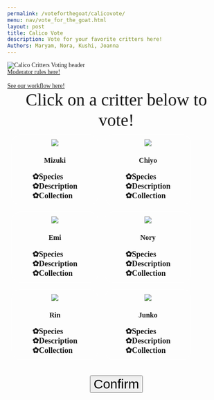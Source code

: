 ```yaml
---
permalink: /voteforthegoat/calicovote/
menu: nav/vote_for_the_goat.html
layout: post
title: Calico Vote
description: Vote for your favorite critters here!
Authors: Maryam, Nora, Kushi, Joanna
---
```



<style>
p, h2, h3, body {
 font-family: "Times New Roman", Times, serif;;
}
.header-text {
    font-size: 40px;
    text-align: center;
}
.container {
    display: flex;
    flex-direction: row;
    flex-wrap: wrap;
    /* justify-content: center; Push content to opposite sides */
    width: 100%;
    padding: 10px;
    box-sizing: border-box;
    gap: 15px;
}
.critter-container {
    display: flex;
    flex-direction: column;
    align-items: center;
    justify-content: space-between; /* Push content to opposite sides */
    width: 200px;
    padding: 10px;
    box-sizing: border-box;
    border: 1px solid white;
    border-radius: 20px;
    cursor: pointer;
}
.critter-container.selected {
    border-color: #007BFF;
    box-shadow: 0 0 10px rgba(0, 123, 255, 0.5); /* Glow effect */
}
.image-container {
    width: auto;
    display: flex;
    flex-direction: row;
    justify-content: center; 
    gap: 10px;    
    margin: 0 auto;
}
.image-container img {
    width: auto;
    height: auto;
    max-height: 200px;
    cursor: pointer;
}
.dropdown-title {
    font-size: 20px;
}
.dropdown {
    font-size: 15px;
}
.button-container {
    display: flex;
    flex-direction: column;
    gap: 20px;
}
.button-text {
    font-size: 30px;
    text-align: center;
}
.hidden-example {
    display:none;
    font-size: 20px;
}
.comment-section {
    display: none; 
    max-width: 600px; 
    margin: 20px auto; 
    padding: 10px; 
    border: 1px solid #ddd; 
    border-radius: 5px;
}
.comment-button {
    padding: 8px; 
    margin-top: 5px;
}
.message-box {
    display:none; 
    text-align:center; 
    margin-top:20px; 
    font-size:25px; 
    font-weight:bold; 
    color:#333;
}
.image-box {
    display:none; 
    align-items:center; 
    margin-top:15px;
    justify-content: center;
}
/* Style summary */
summary {
    font-size: 18px;
    font-weight: bold;
    cursor: pointer;
    list-style: none;
    display: inline-block;
    transition: text-shadow 0.3s ease;
}
summary:hover {
    text-shadow: 0 0 8px #F5AAF5, 0 0 12px #F5AAF5;
}
/* Style for dropdown details */
details[open] p {
    margin: 0;
    padding: 8px;
    background-color: #CC99CC;
    border-radius: 10px;
    border: 1px solid #F5AAF5;
    box-shadow: 0 4px 8px rgba(0, 0, 0, 0.1);
    text-align: left;
    margin-bottom: 10px;
}
p {
    margin: 0;
}
    summary::before {
    content: '✿'; /* Unicode for vertical ellipsis */
}
</style>

<div>
<img src="{{site.baseurl}}/images/calicocritters/voteheading.png" alt="Calico Critters Voting header">
</div>



<a href = "{{site.baseurl}}/moderation/calico_critter/">Moderator rules here!</a>

<br>

<a href="{{site.baseurl}}/voteforthegoat/calicoworkflow">See our workflow here!</a>



<p class="header-text">Click on a critter below to vote!</p>

<div class="container">
<div class="critter-container" onclick="selectCritter(this)" data-critter="Mizuki" data-house="Adventure Play">
    <div class="image-container">
        <img src="{{site.baseurl}}/images/calicocritters/mizuki.png">
    </div>
    <h3>Mizuki</h3>
    <div class="dropdown-title">
        <details>
            <summary>Species</summary>
                <div class="dropdown">Rabbit</div>
        </details>
        <details>
            <summary>Description</summary>
                <div class="dropdown">In an elegant baby blue gown with hints of yellow, Mizuki is kind and generous and offers an apple as a token of friendship</div>
        </details>
        <details>
            <summary>Collection</summary>
                <div class="dropdown">Baby Fairy Tale</div>
        </details>
    </div>
</div>

<div class="critter-container" onclick="selectCritter(this)" data-critter="Chiyo" data-house="Sylvanian Family Restraunt">
    <div class="image-container">
        <img src="{{site.baseurl}}/images/calicocritters/chiyo.png">
    </div>
    <h3>Chiyo</h3>
    <div class="dropdown-title">
        <details>
            <summary>Species</summary>
                <div class="dropdown">Hazelnut Chipmunk</div>
        </details>
        <details>
            <summary>Description</summary>
                <div class="dropdown">Always on time and only focuses on schoolwork. Only thing more important than good grades is staying hydrated.</div>
        </details>
        <details>
            <summary>Collection</summary>
                <div class="dropdown">School Baby</div>
        </details>
    </div>
</div>

<div class="critter-container" onclick="selectCritter(this)" data-critter="Emi" data-house="Magical Mermaid Castle">
    <div class="image-container">
        <img src="{{site.baseurl}}/images/calicocritters/emi.png">
    </div>
    <h3>Emi</h3>
    <div class="dropdown-title">
        <details>
            <summary>Species</summary>
                <div class="dropdown">Husky</div>
        </details>
        <details>
            <summary>Description</summary>
                <div class="dropdown">She carries the heart of the sea and maintains peace with the land animals</div>
        </details>
        <details>
            <summary>Collection</summary>
                <div class="dropdown"> Sylvanian Families Flower Princess</div>
        </details>
    </div>
</div>

<div class="critter-container" onclick="selectCritter(this)" data-critter="Nory" data-house="Woody School">
    <div class="image-container">
        <img src="{{site.baseurl}}/images/calicocritters/nory.png">
    </div>
    <h3>Nory</h3>
    <div class="dropdown-title">
        <details>
            <summary>Species</summary>
                <div class="dropdown">Chocolate Rabbit</div>
        </details>
        <details>
            <summary>Description</summary>
                <div class="dropdown">Always looks her best and shares everything. She's always prepared and has everything in her handy backpack.</div>
        </details>
        <details>
            <summary>Collection</summary>
                <div class="dropdown">Nursery Friend Walk Along Duo</div>
        </details>
    </div>
</div>

<div class="critter-container" onclick="selectCritter(this)" data-critter="Rin" data-house="Spooky Suprise Haunted">
    <div class="image-container">
        <img src="{{site.baseurl}}/images/calicocritters/rin.png">
    </div>
    <h3>Rin</h3>
    <div class="dropdown-title">
        <details>
            <summary>Species</summary>
                <div class="dropdown">Persian Cat</div>
        </details>
        <details>
            <summary>Description</summary>
                <div class="dropdown">Keeps her fur pure white and fluffy, but easily gets lost.Luckily, she wears a bell to be found easily.</div>
        </details>
        <details>
            <summary>Collection</summary>
                <div class="dropdown">Sylvanian Families Baby Cat</div>
        </details>
    </div>
</div>

<div class="critter-container" onclick="selectCritter(this)" data-critter="Junko" data-house="Brick Oven Bakery">
    <div class="image-container">
        <img src="{{site.baseurl}}/images/calicocritters/junko.png">
    </div>
    <h3>Junko</h3>
    <div class="dropdown-title">
        <details>
            <summary>Species</summary>
                <div class="dropdown">Caramel Dog</div>
        </details>
        <details>
            <summary>Description</summary>
                <div class="dropdown">Found in the kitchen baking a sweet treat, lives in an organized mess at all times</div>
        </details>
        <details>
            <summary>Collection</summary>
                <div class="dropdown">Forest Kitchen Baby</div>
        </details>
    </div>
</div>
</div>
<br>

<div class="container" style="justify-content:center;">
    <div class="button-container">
        <button id="confirmButton" class="button-text" onclick="confirmChoice();">Confirm</button>
    </div>
</div>

<!-- if you want Long Boi button
<div class="button-container" style="justify-content:center;">
    <button id="confirmButton" class="button-text" onclick="confirmChoice();">Confirm</button>
</div>
-->


<div class="message-box" id="messageBox" style="color: #ffffff;"></div>
<div id="imageBox" class="image-box">
    <img id="houseImage" src="" alt="House Image" style="max-width:300px; border-radius:15px;">
</div>

<div class="comment-section" id="commentSection">
    <input type="text" id="usernameInput" placeholder="Enter your username" style="width: 80%; padding: 8px; margin-bottom: 5px;">
    <input type="text" id="commentInput" placeholder="Enter your comment" style="width: 80%; padding: 8px;">
    <button onclick="addComment();" class="comment-button">Submit</button>
    <div id="commentList" style="margin-top: 10px;"></div>
    <button onclick="clearComments();" class="comment-button">Clear All Comments</button>
</div>

<script>
let selectedCritter = null;
let selectedHouse = null;

function selectCritter(element) {
const critters = document.querySelectorAll('.critter-container');
critters.forEach(critter => critter.classList.remove('selected')); // Remove selection from others

element.classList.add('selected'); // Highlight the selected critter
selectedCritter = element.getAttribute('data-critter'); // Store selected critter name
selectedHouse = element.getAttribute('data-house'); // Store corresponding house
}

function confirmChoice() {
const messageBox = document.getElementById('messageBox');
const imageBox = document.getElementById('imageBox');
const houseImage = document.getElementById('houseImage'); // Get image element

if (!selectedCritter || !selectedHouse) {
    alert("Please select a critter before confirming!"); // Alert if nothing is selected
    return;
}

// Set the message
const message = `Congrats! You picked ${selectedCritter} and are in the ${selectedHouse} House!<br>Connect with others in the ${selectedHouse} House.`;
messageBox.innerHTML = message; // Display the message
messageBox.style.display = "block"; // Make the message visible

// Use template literals to construct the image source
const baseURL = "{{site.baseurl}}/images/calicocritters/"; // Base URL for images
const houseImageFile = `${selectedCritter.toLowerCase()}house.png`; // Constructing the image file name
houseImage.src = `${baseURL}${houseImageFile}`; // Set the image source

imageBox.style.display = "block"; // Show the image box

// Optional: Display the comment section after confirmation
document.getElementById("commentSection").style.display = "block";
}



// Add a comment to the comment list and store it in local storage
function addComment() {
const usernameInput = document.getElementById('usernameInput');
const commentInput = document.getElementById('commentInput');

if (usernameInput.value.trim() === "" || commentInput.value.trim() === "") {
    alert("Please enter both a username and a comment.");
    return;
}

// Include the selected house in the username
const fullUsername = `${usernameInput.value.trim()} from ${selectedHouse}`;

let comments = JSON.parse(localStorage.getItem('comments')) || [];

const newComment = {
    username: fullUsername, // Store the modified username
    text: commentInput.value.trim()
};

comments.push(newComment);
localStorage.setItem('comments', JSON.stringify(comments));

usernameInput.value = '';
commentInput.value = '';

displayComments();
}


// Display the list of comments from local storage
function displayComments() {
const commentList = document.getElementById('commentList');
commentList.innerHTML = '';

let comments = JSON.parse(localStorage.getItem('comments')) || [];

comments.forEach(comment => {
    const commentItem = document.createElement('div');
    commentItem.style.marginBottom = '10px';
    commentItem.style.borderBottom = '1px solid #ddd';
    commentItem.style.paddingBottom = '5px';

    const header = document.createElement('div');
    header.style.fontWeight = 'bold';
    header.textContent = comment.username;

    const textElement = document.createElement('p');
    textElement.textContent = comment.text;

    commentItem.appendChild(header);
    commentItem.appendChild(textElement);
    commentList.appendChild(commentItem);
});
}

function clearComments() {
localStorage.removeItem('comments'); // Remove comments from local storage
displayComments(); // Refresh the comment display
}

function selectCritter(element) {
const critters = document.querySelectorAll('.critter-container');
critters.forEach(critter => critter.classList.remove('selected')); // Remove selection from others

element.classList.add('selected'); // Highlight the selected critter
selectedCritter = element.getAttribute('data-critter'); // Store selected critter name
selectedHouse = element.getAttribute('data-house'); // Store corresponding house

// Remove the previous "Enter House" button if it exists
const existingButtonContainer = document.querySelector('#houseButtonContainer');
if (existingButtonContainer) {
    existingButtonContainer.remove();
}
}

function confirmChoice() {
const messageBox = document.getElementById('messageBox');
const imageBox = document.getElementById('imageBox');
const houseImage = document.getElementById('houseImage'); // Get image element

if (!selectedCritter || !selectedHouse) {
    alert("Please select a critter before confirming!"); // Alert if nothing is selected
    return;
}

// Set the message
const message = `Congrats! You picked ${selectedCritter} and are in the ${selectedHouse} House!<br>Connect with others in the ${selectedHouse} House.`;
messageBox.innerHTML = message; // Display the message
messageBox.style.display = "block"; // Make the message visible

// Use template literals to construct the image source
const baseURL = "{{site.baseurl}}/images/calicocritters/"; // Base URL for images
const houseImageFile = `${selectedCritter.toLowerCase()}house.png`; // Constructing the image file name
houseImage.src = `${baseURL}${houseImageFile}`; // Set the image source

imageBox.style.display = "block"; // Show the image box

// Optional: Display the comment section after confirmation
document.getElementById("commentSection").style.display = "block";

// Remove any existing "Enter House" button before creating a new one
const existingButtonContainer = document.querySelector('#houseButtonContainer');
if (existingButtonContainer) {
    existingButtonContainer.remove();
}

// Add the dynamic button for entering the house
const buttonContainer = document.createElement('div');
buttonContainer.classList.add('button-container');
buttonContainer.id = 'houseButtonContainer';
const enterHouseButton = document.createElement('button');
enterHouseButton.classList.add('button-text');
enterHouseButton.textContent = `Enter ${selectedHouse} House`;
enterHouseButton.onclick = function() {
    window.location.href = '{{site.baseurl}}/voteforthegoat/calicovote/house'; 
};

buttonContainer.appendChild(enterHouseButton);
document.getElementById('imageBox').appendChild(buttonContainer);
}



// Display comments on page load
window.onload = displayComments;

</script>

<div class="comment-section" id="commentSection">
    <input type="text" id="usernameInput" placeholder="Enter your username" style="width: 80%; padding: 8px; margin-bottom: 5px;">
    <input type="text" id="commentInput" placeholder="Enter your comment" style="width: 80%; padding: 8px;">
    <button onclick="addComment();" class="comment-button">Submit</button>
    <div id="commentList" style="margin-top: 10px;"></div>
    <button onclick="clearComments();" class="comment-button">Clear All Comments</button>
</div>

<script>
// Function to add a comment
function addComment() {
    const usernameInput = document.getElementById('usernameInput');
    const commentInput = document.getElementById('commentInput');

    if (usernameInput.value.trim() === "" || commentInput.value.trim() === "") {
        alert("Please enter both a username and a comment.");
        return;
    }

    // Include the selected house in the username
    const fullUsername = `${usernameInput.value.trim()} from ${selectedHouse}`;

    let comments = JSON.parse(localStorage.getItem('comments')) || [];

    const newComment = {
        username: fullUsername, // Store the modified username
        text: commentInput.value.trim(),
        likes: 0 // Initialize the likes count
    };

    comments.push(newComment);
    localStorage.setItem('comments', JSON.stringify(comments));

    usernameInput.value = '';
    commentInput.value = '';

    displayComments();
}

// Function to display comments
function displayComments() {
    const commentList = document.getElementById('commentList');
    commentList.innerHTML = '';

    let comments = JSON.parse(localStorage.getItem('comments')) || [];

    comments.forEach((comment, index) => {
        const commentItem = document.createElement('div');
        commentItem.style.marginBottom = '10px';
        commentItem.style.borderBottom = '1px solid #ddd';
        commentItem.style.paddingBottom = '5px';

        const header = document.createElement('div');
        header.style.fontWeight = 'bold';
        header.textContent = comment.username;

        const textElement = document.createElement('p');
        textElement.textContent = comment.text;

        // Create Like Button and Display Like Count
        const likeButton = document.createElement('button');
        likeButton.textContent = `Like (${comment.likes})`;
        likeButton.style.marginTop = '5px';
        likeButton.onclick = function() {
            likeComment(index); // Pass the index to the like function
        };

        commentItem.appendChild(header);
        commentItem.appendChild(textElement);
        commentItem.appendChild(likeButton);
        commentList.appendChild(commentItem);
    });
}

// Function to handle liking a comment
function likeComment(index) {
    let comments = JSON.parse(localStorage.getItem('comments')) || [];

    // Increase the like count
    comments[index].likes++;

    // Save the updated comments array to local storage
    localStorage.setItem('comments', JSON.stringify(comments));

    // Refresh the comment list to update the like count
    displayComments();
}

// Function to clear all comments
function clearComments() {
    localStorage.removeItem('comments'); // Remove comments from local storage
    displayComments(); // Refresh the comment display
}

// Display comments on page load
window.onload = displayComments;
</script>

<div class="comment-section" id="commentSection">
    <input type="text" id="usernameInput" placeholder="Enter your username" style="width: 80%; padding: 8px; margin-bottom: 5px;">
    <input type="text" id="commentInput" placeholder="Enter your comment" style="width: 80%; padding: 8px;">
    <button onclick="addComment();" class="comment-button">Submit</button>
    <div id="commentList" style="margin-top: 10px;"></div>
    <button onclick="clearComments();" class="comment-button">Clear All Comments</button>
</div>

<script>
// Function to add a comment
function addComment() {
    const usernameInput = document.getElementById('usernameInput');
    const commentInput = document.getElementById('commentInput');

    if (usernameInput.value.trim() === "" || commentInput.value.trim() === "") {
        alert("Please enter both a username and a comment.");
        return;
    }

    // Include the selected house in the username
    const fullUsername = `${usernameInput.value.trim()} from ${selectedHouse}`;

    let comments = JSON.parse(localStorage.getItem('comments')) || [];

    const newComment = {
        username: fullUsername, // Store the modified username
        text: commentInput.value.trim(),
        likes: 0 // Initialize the likes count to 0 (no null or undefined)
    };

    comments.push(newComment);
    localStorage.setItem('comments', JSON.stringify(comments));

    usernameInput.value = '';
    commentInput.value = '';

    displayComments();
}

// Load the selected critter and house from local storage on page load
window.onload = function() {
    displayComments(); // Display comments from local storage

    const savedCritter = localStorage.getItem('selectedCritter');
    const savedHouse = localStorage.getItem('selectedHouse');

    if (savedCritter && savedHouse) {
        const critters = document.querySelectorAll('.critter-container');
        critters.forEach(critter => {
            if (critter.getAttribute('data-critter') === savedCritter) {
                critter.classList.add('selected'); // Highlight the saved critter
                selectedCritter = savedCritter;
                selectedHouse = savedHouse;
            }
        });
        // Log the selected house to the console
        console.log(`Selected house is ${selectedHouse}`);
    }
};

// Ensure data persists even when switching to another markdown file
window.addEventListener('beforeunload', () => {
    localStorage.setItem('selectedCritter', selectedCritter);
    localStorage.setItem('selectedHouse', selectedHouse);
});

// Add a comment to the comment list and store it in local storage
function addComment() {
    const usernameInput = document.getElementById('usernameInput');
    const commentInput = document.getElementById('commentInput');

    if (usernameInput.value.trim() === "" || commentInput.value.trim() === "") {
        alert("Please enter both a username and a comment.");
        return;
    }

    // Include the selected house in the username
    const fullUsername = `${usernameInput.value.trim()} from ${selectedHouse}`;

    let comments = JSON.parse(localStorage.getItem('comments')) || [];

    const newComment = {
        username: fullUsername, // Store the modified username
        text: commentInput.value.trim()
    };

    comments.push(newComment);
    localStorage.setItem('comments', JSON.stringify(comments));

    usernameInput.value = '';
    commentInput.value = '';

    displayComments();
}

// Display the list of comments from local storage
function displayComments() {
    const commentList = document.getElementById('commentList');
    commentList.innerHTML = '';

    let comments = JSON.parse(localStorage.getItem('comments')) || [];

    comments.forEach(comment => {
        const commentItem = document.createElement('div');
        commentItem.style.marginBottom = '10px';
        commentItem.style.borderBottom = '1px solid #ddd';
        commentItem.style.paddingBottom = '5px';

        const header = document.createElement('div');
        header.style.fontWeight = 'bold';
        header.textContent = comment.username;

        const textElement = document.createElement('p');
        textElement.textContent = comment.text;

        commentItem.appendChild(header);
        commentItem.appendChild(textElement);
        commentList.appendChild(commentItem);
    });
}

function clearComments() {
    localStorage.removeItem('comments'); // Remove comments from local storage
    displayComments(); // Refresh the comment display
}

    if (usernameInput.value.trim() === "" || commentInput.value.trim() === "") {
        alert("Please enter both a username and a comment.");
        return;
    }

    // Include the selected house in the username
    const fullUsername = `${usernameInput.value.trim()} from ${selectedHouse}`;

    let comments = JSON.parse(localStorage.getItem('comments')) || [];

    const newComment = {
        username: fullUsername, // Store the modified username
        text: commentInput.value.trim(),
        likes: 0, // Initialize the likes count to 0 (no null or undefined)
        liked: false // Add a liked flag to track the like status
    };

    comments.push(newComment);
    localStorage.setItem('comments', JSON.stringify(comments));

    usernameInput.value = '';
    commentInput.value = '';

    displayComments();
}

// Function to display comments
function displayComments() {
    const commentList = document.getElementById('commentList');
    commentList.innerHTML = '';

    let comments = JSON.parse(localStorage.getItem('comments')) || [];

    comments.forEach((comment, index) => {
        // Ensure likes are always 0 if undefined or null
        comment.likes = comment.likes || 0;

        const commentItem = document.createElement('div');
        commentItem.style.marginBottom = '10px';
        commentItem.style.borderBottom = '1px solid #ddd';
        commentItem.style.paddingBottom = '5px';

        const header = document.createElement('div');
        header.style.fontWeight = 'bold';
        header.textContent = comment.username;

        const textElement = document.createElement('p');
        textElement.textContent = comment.text;

        // Create Like Button and Display Like Count
        const likeButton = document.createElement('button');
        likeButton.textContent = comment.liked ? `Unlike (${comment.likes})` : `Like (${comment.likes})`;
        likeButton.style.marginTop = '5px';
        likeButton.onclick = function() {
            toggleLike(index); // Toggle like/unlike on click
        };

        commentItem.appendChild(header);
        commentItem.appendChild(textElement);
        commentItem.appendChild(likeButton);
        commentList.appendChild(commentItem);
    });
}

<div class="comment-section" id="commentSection">
    <input type="text" id="usernameInput" placeholder="Enter your username" style="width: 80%; padding: 8px; margin-bottom: 5px;">
    <input type="text" id="commentInput" placeholder="Enter your comment" style="width: 80%; padding: 8px;">
    <button onclick="addComment();" class="comment-button">Submit</button>
    <div id="commentList" style="margin-top: 10px;"></div>
    <button onclick="clearComments();" class="comment-button">Clear All Comments</button>
</div>

<script>
// Function to add a comment
function addComment() {
    const usernameInput = document.getElementById('usernameInput');
    const commentInput = document.getElementById('commentInput');

    if (usernameInput.value.trim() === "" || commentInput.value.trim() === "") {
        alert("Please enter both a username and a comment.");
        return;
    }

    // Include the selected house in the username
    const fullUsername = `${usernameInput.value.trim()} from ${selectedHouse}`;

    let comments = JSON.parse(localStorage.getItem('comments')) || [];

    const newComment = {
        username: fullUsername, // Store the modified username
        text: commentInput.value.trim(),
        likes: 0, // Initialize the likes count to 0 (no null or undefined)
        liked: false // Add a liked flag to track the like status
    };

    comments.push(newComment);
    localStorage.setItem('comments', JSON.stringify(comments));

    usernameInput.value = '';
    commentInput.value = '';

    displayComments();
}

<div class="comment-item" id="comment1">
    <div class="comment-header">
        <strong>Username</strong>
        <button class="like-button" onclick="toggleLike('comment1')">Like</button>
        <button class="unlike-button" onclick="toggleUnlike('comment1')" style="display: none;">Unlike</button>
    </div>
    <p>This is a comment.</p>
</div>

<script>
    // Function to toggle the like/unlike behavior
    function toggleLike(commentId) {
        const likeButton = document.querySelector(`#${commentId} .like-button`);
        const unlikeButton = document.querySelector(`#${commentId} .unlike-button`);

        // Toggle "Like" state
        likeButton.style.display = "none"; // Hide the like button
        unlikeButton.style.display = "inline-block"; // Show the unlike button
        // You could store this state in localStorage or your data structure if needed
    }

    // Function to undo the like (unlike)
    function toggleUnlike(commentId) {
        const likeButton = document.querySelector(`#${commentId} .like-button`);
        const unlikeButton = document.querySelector(`#${commentId} .unlike-button`);

        // Toggle "Unlike" state
        likeButton.style.display = "inline-block"; // Show the like button
        unlikeButton.style.display = "none"; // Hide the unlike button
        // You could store this state in localStorage or your data structure if needed
    }

function toggleLike(index) {
    let comments = JSON.parse(localStorage.getItem('comments')) || [];
    let comment = comments[index];
    comment.liked = !comment.liked;
    if (comment.liked) {
        comment.likes++;
    } else {
        comment.likes--;
    }
    localStorage.setItem('comments', JSON.stringify(comments));
    displayComments(); // Re-render the comments with updated like count
}

function toggleUnlike(index) {
    let comments = JSON.parse(localStorage.getItem('comments')) || [];
    let comment = comments[index];
    comment.liked = false;
    comment.likes--;
    localStorage.setItem('comments', JSON.stringify(comments));
    displayComments(); // Re-render the comments with updated like count
}
